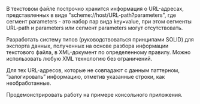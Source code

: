 В текстовом файле построчно хранится информация о URL-адресах, представленных в виде
"scheme://host/URL‐path?parameters", где сегмент parameters - это набор пар вида key=value,
при этом сегменты URL‐path и parameters  или сегмент parameters могут отсутствовать. 

Разработать систему типов (руководствоваться принципами SOLID) для экспорта данных,
полученных на основе разбора информации текстового файла, в XML-документ по определенному правилу.
Можно использовать любую XML технологию без ограничений.
 
Для тех URL-адресов, которые не совпадают с данным паттерном, “залогировать” информацию, отметив указанные строки,
как необработанные.

Продемонстрировать работу на примере консольного приложения.
